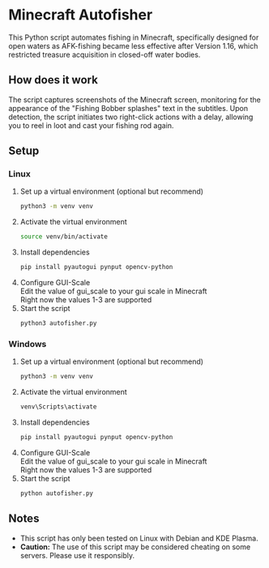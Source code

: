 # Minecraft Autofisher
This Python script automates fishing in Minecraft, specifically designed for open waters as AFK-fishing became less effective after Version 1.16, which restricted treasure acquisition in closed-off water bodies.

## How does it work
The script captures screenshots of the Minecraft screen, monitoring for the appearance of the "Fishing Bobber splashes" text in the subtitles. Upon detection, the script initiates two right-click actions with a delay, allowing you to reel in loot and cast your fishing rod again.

## Setup
### Linux
1. Set up a virtual environment (optional but recommend)
    ```bash
    python3 -m venv venv
    ```
2. Activate the virtual environment
    ```bash
    source venv/bin/activate
    ```
3. Install dependencies
    ```bash
    pip install pyautogui pynput opencv-python
    ```
4. Configure GUI-Scale<br>
Edit the value of gui_scale to your gui scale in Minecraft<br>
Right now the values 1-3 are supported
5. Start the script
    ``` bash
    python3 autofisher.py
    ```

### Windows
1. Set up a virtual environment (optional but recommend)
    ```bash
    python3 -m venv venv
    ```
2. Activate the virtual environment
    ```bash
    venv\Scripts\activate
    ```
3. Install dependencies
    ```bash
    pip install pyautogui pynput opencv-python
    ```
4. Configure GUI-Scale<br>
Edit the value of gui_scale to your gui scale in Minecraft<br>
Right now the values 1-3 are supported
5. Start the script
    ``` bash
    python autofisher.py
    ```

## Notes
- This script has only been tested on Linux with Debian and KDE Plasma.
- **Caution:** The use of this script may be considered cheating on some servers. Please use it responsibly.